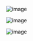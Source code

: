 ![image](https://github.com/user-attachments/assets/52b4855c-0379-4467-b63e-60120e74b76c)

![image](https://github.com/user-attachments/assets/1539cd4c-de92-43fb-93ae-52bc6574965f)

![image](https://github.com/user-attachments/assets/f74333e5-ccd9-4f44-b018-fbd8c3f1acb5)
